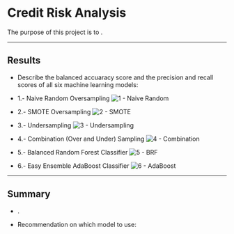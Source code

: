 # Credit Risk Analysis

The purpose of this project is to .


---


## Results


* Describe the balanced accuaracy score and the precision and recall scores of all six machine learning models:

* 1.- Naive Random Oversampling
![1 - Naive Random](https://user-images.githubusercontent.com/113866707/217706569-425c475c-47a7-458b-abf9-5c8c68defa36.png)

* 2.- SMOTE Oversampling
![2 - SMOTE](https://user-images.githubusercontent.com/113866707/217706589-9230fc07-ea71-4c74-aa09-4bd76e5a337e.png)

* 3.- Undersampling
![3 - Undersampling](https://user-images.githubusercontent.com/113866707/217706605-8b347022-36ab-46f4-8fc9-ece8676f55ec.png)

* 4.- Combination (Over and Under) Sampling
![4 - Combination](https://user-images.githubusercontent.com/113866707/217706625-4c011df6-5e01-4d50-8f86-e3c8d0b4e754.png)

* 5.- Balanced Random Forest Classifier
![5 - BRF](https://user-images.githubusercontent.com/113866707/217706641-9ce2f679-eda8-40b4-9509-ff3ec4e98429.png)

* 6.- Easy Ensemble AdaBoost Classifier
![6 - AdaBoost](https://user-images.githubusercontent.com/113866707/217706656-99cd0858-75f5-4c00-a345-ae46ab1ff102.png)



---

## Summary

* .


* Recommendation on which model to use:


